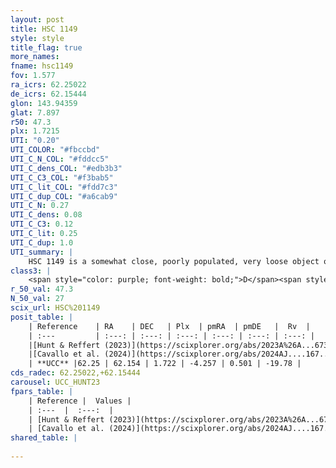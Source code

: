 ```yaml
---
layout: post
title: HSC 1149
style: style
title_flag: true
more_names: 
fname: hsc1149
fov: 1.577
ra_icrs: 62.25022
de_icrs: 62.15444
glon: 143.94359
glat: 7.897
r50: 47.3
plx: 1.7215
UTI: "0.20"
UTI_COLOR: "#fbccbd"
UTI_C_N_COL: "#fddcc5"
UTI_C_dens_COL: "#edb3b3"
UTI_C_C3_COL: "#f3bab5"
UTI_C_lit_COL: "#fdd7c3"
UTI_C_dup_COL: "#a6cab9"
UTI_C_N: 0.27
UTI_C_dens: 0.08
UTI_C_C3: 0.12
UTI_C_lit: 0.25
UTI_C_dup: 1.0
UTI_summary: |
    HSC 1149 is a somewhat close, poorly populated, very loose object of very low C3 quality. It was recently reported in the literature.
class3: |
    <span style="color: purple; font-weight: bold;">D</span><span style="color: red; font-weight: bold;">C</span>
r_50_val: 47.3
N_50_val: 27
scix_url: HSC%201149
posit_table: |
    | Reference    | RA    | DEC   | Plx  | pmRA  | pmDE   |  Rv  |
    | :---         | :---: | :---: | :---: | :---: | :---: | :---: |
    |[Hunt & Reffert (2023)](https://scixplorer.org/abs/2023A%26A...673A.114H) | 60.296 | 61.606 | 1.704 | -4.219 | 0.486 | -19.79 |
    |[Cavallo et al. (2024)](https://scixplorer.org/abs/2024AJ....167...12C) | 63.372 | 61.541 | 1.703 | -- | -- | -- |
    | **UCC** |62.25 | 62.154 | 1.722 | -4.257 | 0.501 | -19.78 | 
cds_radec: 62.25022,+62.15444
carousel: UCC_HUNT23
fpars_table: |
    | Reference |  Values |
    | :---  |  :---:  |
    | [Hunt & Reffert (2023)](https://scixplorer.org/abs/2023A%26A...673A.114H) | `AV50=0.884, diffAV50=1.587, MOD50=8.75, logAge50=8.155` |
    | [Cavallo et al. (2024)](https://scixplorer.org/abs/2024AJ....167...12C) | `AV50=1.0, dMod50=8.9, logAge50=8.18, [Fe/H]50=0.45` |
shared_table: |
    
---
```

